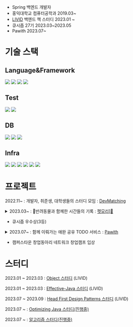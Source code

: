 
* Spring 백엔드 개발자
* 홍익대학교 컴퓨터공학과 2019.03~
* [LIVID](https://github.com/Learning-Is-Vital-In-Development) 백엔드 책 스터디 2023.01 ~
* 큐시즘 27기 2023.03~2023.05
* Pawith 2023.07~

# 기술 스택

## Language&Framework

<img src="https://img.shields.io/badge/java-6DB33F?style=flat-square&logo=java&logoColor=white"/></a>
<img src="https://img.shields.io/badge/Spring-6DB33F?style=flat-square&logo=Spring&logoColor=white"/></a>
<img src="https://img.shields.io/badge/SpringJpa-6DB33F?style=flat-square&logo=Spring&logoColor=white"/></a>
<img src="https://img.shields.io/badge/springsecurity-6DB33F?style=flat-square&logo=springsecurity&logoColor=white"/></a>

## Test
<img src="https://img.shields.io/badge/junit5-25A162?style=flat-square&logo=junit5&logoColor=white"/></a>
<img src="https://img.shields.io/badge/mockito-6DB33F?style=flat-square&logo=&logoColor=white"/></a>

## DB
<img src="https://img.shields.io/badge/mysql-4479A1?style=flat-square&logo=mysql&logoColor=white"/></a>
<img src="https://img.shields.io/badge/redis-DC382D?style=flat-square&logo=redis&logoColor=white"/></a>
<img src="https://img.shields.io/badge/H2-4479A1?style=flat-square&logo=H2&logoColor=white"/></a>

## Infra

<img src="https://img.shields.io/badge/amazonec2-FF9900?style=flat-square&logo=amazonec2&logoColor=white"/></a>
<img src="https://img.shields.io/badge/amazonrds-527FFF?style=flat-square&logo=amazonrds&logoColor=white"/></a>
<img src="https://img.shields.io/badge/amazons3-569A31?style=flat-square&logo=amazons3&logoColor=white"/></a>
<img src="https://img.shields.io/badge/docker-2496ED?style=flat-square&logo=docker&logoColor=white"/></a>
<img src="https://img.shields.io/badge/github-181717?style=flat-square&logo=github&logoColor=white"/></a>
<img src="https://img.shields.io/badge/githubactions-2088FF?style=flat-square&logo=dogithubactionscker&logoColor=white"/></a>


# 프로젝트

2022.11~ : 개발자, 취준생, 대학생들의 스터디 모임 : [DevMatching](https://github.com/radar19/DevMatching)

<details>
  <summary>2023.03~ : 🐶반려동물과 함께한 시간들의 기록 : 
    <a href = "https://github.com/KUSITMS-27th-TEAM3/BackEnd">펫모리]🐶</a> 
  </summary>
  <div markdown="1">

* redis와 spring의 @Cacheable을 통해 카운트 쿼리와 같이 일부 쿼리를 캐싱하였음 → 앨범 정보 100건 조회시 30%(200ms -> 150ms) 성능향상
* 애플리케이션 서비스에서 도메인 서비스를 조합하여 하나의 기능을 만드는 퍼사드 패턴을 사용하여 코드 재사용성을 높였으며 순환참조 가능성을 줄임
* 스프링 이벤트의 강력한 추상화를 통해 물리적 의존성을 논리적 의존성으로 변경하여 서비스 클래스의 의존성의 수를 줄임
* 모든 컨트롤러, 서비스에 대한 테스트를 작성하여 예상하지 못한 상황 발생을 막을 수 있었음
  </div>
</details>

* 큐시즘 우수상(3등)

<details>
  <summary >2023.07~ : 함께 이뤄가는 애완 공유 TODO 서비스 : 
    <a href = "https://github.com/TEAM-SAMSION/Backend">Pawith</a>
  </summary>
  <div markdown="1">
    
  * 이미지 업로드 + 팀 생성 로직 성능 개선
    * 리팩터링 전 : 이미지 업로드 API + 팀 생성 API, 동시100명 요청 평균 160ms
    * 리팩터링 후 : 이미지 업로드(비동기) + 팀 생성 API , 동시 100명 요쳥 편균 98.3ms(60% 개선)

  * Todo 완료율 API 개선
    * 리팩터링 전 : 동시 100명 요청 평균 426ms
    * 리팩터링 후 : 동시 100명 요청 평균 67ms (535% 개선)

  * Todo 조회 API 개선
    * 리팩터링 전 : 동시 100명 요청 평균 915ms
    * 리팩터링 후 : 동시 100명 요청 평균 85ms(914% 성능개선))
  </div>
</details>

* 캠퍼스타운 창업동아리 네트워크 창업캠프 입상




  




# 스터디

2023.01 ~ 2023.03    : [Object 스터디](https://github.com/Learning-Is-Vital-In-Development/23-1-Objects) (LIVID)

2023.01 ~ 2023.03    : [Effective-Java 스터디](https://github.com/Learning-Is-Vital-In-Development/23-4-effective_java) (LIVID)

2023.07 ~ 2023.09    : [Head First Design Patterns 스터디](https://github.com/Learning-Is-Vital-In-Development/23-13-DesignPattern) (LIVID) 

2023.07 ~            : [Optimizing Java 스터디(진행중)](https://github.com/JSON-loading-and-unloading/Optimizing-Java) 

2023.07 ~            : [알고리즘 스터디(진행중)](https://github.com/JSON-loading-and-unloading/Algorithm)



